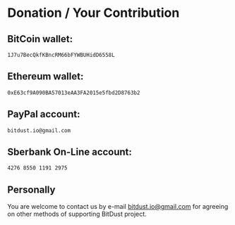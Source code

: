 # Donation / Your Contribution


## BitCoin wallet:

    1J7u7BecQkfKBncRM66bFYWBUHidD6558L



## Ethereum wallet:

    0xE63cf9A090BA57013eAA3FA2015e5fbd2D8763b2


    
## PayPal account:

    bitdust.io@gmail.com
    



## Sberbank On-Line account:
    
    4276 8550 1191 2975 



## Personally

You are welcome to contact us by e-mail
[bitdust.io@gmail.com](mailto:bitdust.io@gmail.com)
for agreeing on other methods of supporting BitDust project.
